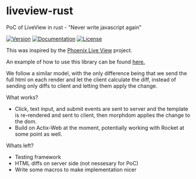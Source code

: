 # liveview-rust
PoC of LiveView in rust - "Never write javascript again"

[![Version](https://img.shields.io/crates/v/live-view.svg)](https://crates.io/crates/live-view)
[![Documentation](https://docs.rs/live-view/badge.svg)](https://docs.rs/live-view/)
[![License](https://img.shields.io/badge/license-MIT-blue.svg)](https://raw.githubusercontent.com/njaremko/live-view/master/LICENSE)

This was inspired by the [Phoenix Live View](https://github.com/phoenixframework/phoenix_live_view) project.

An example of how to use this library can be found [here.](https://github.com/njaremko/liveview-rust-example)

We follow a similar model, with the only difference being that we send the full html on each render 
and let the client calculate the diff, instead of sending only diffs to client and letting them apply the change.

What works?
  - Click, text input, and submit events are sent to server and the template is re-rendered and sent to client, then morphdom
  applies the change to the dom.
  - Build on Actix-Web at the moment, potentially working with Rocket at some point as well.
  
Whats left?
  - Testing framework
  - HTML diffs on server side (not nessesary for PoC)
  - Write some macros to make implementation nicer
